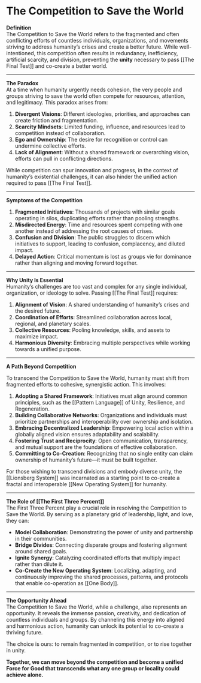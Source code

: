 # The Competition to Save the World

**Definition**  
The Competition to Save the World refers to the fragmented and often conflicting efforts of countless individuals, organizations, and movements striving to address humanity’s crises and create a better future. While well-intentioned, this competition often results in redundancy, inefficiency, artificial scarcity, and division, preventing the **unity** necessary to pass [[The Final Test]] and co-create a better world. 

---

**The Paradox**  
At a time when humanity urgently needs cohesion, the very people and groups striving to save the world often compete for resources, attention, and legitimacy. This paradox arises from:

1. **Divergent Visions**: Different ideologies, priorities, and approaches can create friction and fragmentation.
2. **Scarcity Mindsets**: Limited funding, influence, and resources lead to competition instead of collaboration.
3. **Ego and Ownership**: The desire for recognition or control can undermine collective efforts.
4. **Lack of Alignment**: Without a shared framework or overarching vision, efforts can pull in conflicting directions.

While competition can spur innovation and progress, in the context of humanity’s existential challenges, it can also hinder the unified action required to pass [[The Final Test]].

---

**Symptoms of the Competition**

1. **Fragmented Initiatives**: Thousands of projects with similar goals operating in silos, duplicating efforts rather than pooling strengths.
2. **Misdirected Energy**: Time and resources spent competing with one another instead of addressing the root causes of crises.
3. **Confusion and Division**: The public struggles to discern which initiatives to support, leading to confusion, complacency, and diluted impact.
4. **Delayed Action**: Critical momentum is lost as groups vie for dominance rather than aligning and moving forward together.

---

**Why Unity Is Essential**  
Humanity’s challenges are too vast and complex for any single individual, organization, or ideology to solve. Passing [[The Final Test]] requires:

1. **Alignment of Vision**: A shared understanding of humanity’s crises and the desired future.  
2. **Coordination of Efforts**: Streamlined collaboration across local, regional, and planetary scales.  
3. **Collective Resources**: Pooling knowledge, skills, and assets to maximize impact.  
4. **Harmonious Diversity**: Embracing multiple perspectives while working towards a unified purpose.  

---

**A Path Beyond Competition**

To transcend the Competition to Save the World, humanity must shift from fragmented efforts to cohesive, synergistic action. This involves:

1. **Adopting a Shared Framework**: Initiatives must align around common principles, such as the [[Pattern Language]] of Unity, Resilience, and Regeneration.
2. **Building Collaborative Networks**: Organizations and individuals must prioritize partnerships and interoperability over ownership and isolation.
3. **Embracing Decentralized Leadership**: Empowering local action within a globally aligned vision ensures adaptability and scalability.
4. **Fostering Trust and Reciprocity**: Open communication, transparency, and mutual support are the foundations of effective collaboration.
5. **Committing to Co-Creation**: Recognizing that no single entity can claim ownership of humanity’s future—it must be built together.

For those wishing to transcend divisions and embody diverse unity, the [[Lionsberg System]] was incarnated as a starting point to co-create a fractal and interoperable [[New Operating System]] for humanity. 

---

**The Role of [[The First Three Percent]]**  
The First Three Percent play a crucial role in resolving the Competition to Save the World. By serving as a planetary grid of leadership, light, and love, they can:

- **Model Collaboration**: Demonstrating the power of unity and partnership in their communities.
- **Bridge Divides**: Connecting disparate groups and fostering alignment around shared goals.
- **Ignite Synergy**: Catalyzing coordinated efforts that multiply impact rather than dilute it.
- **Co-Create the New Operating System**: Localizing, adapting, and continuously improving the shared processes, patterns, and protocols that enable co-operation as [[One Body]]. 

---

**The Opportunity Ahead**  
The Competition to Save the World, while a challenge, also represents an opportunity. It reveals the immense passion, creativity, and dedication of countless individuals and groups. By channeling this energy into aligned and harmonious action, humanity can unlock its potential to co-create a thriving future.

The choice is ours: to remain fragmented in competition, or to rise together in unity.

**Together, we can move beyond the competition and become a unified Force for Good that transcends what any one group or locality could achieve alone.**  